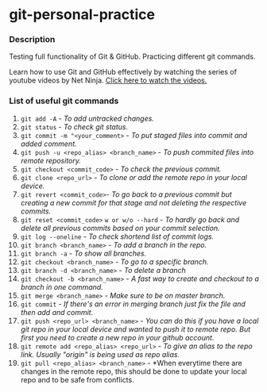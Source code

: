 # git-personal-practice

### Description
Testing full functionality of Git &amp; GitHub. Practicing different git commands.  

Learn how to use Git and GitHub effectively by watching the series of youtube videos by Net Ninja. [Click here to watch the videos.](https://www.youtube.com/playlist?list=PL4cUxeGkcC9goXbgTDQ0n_4TBzOO0ocPR)  

### List of useful git commands
1. `git add -A` - *To add untracked changes.*
2. `git status` - *To check git status.*
3. `git commit -m "<your_comment>` - *To put staged files into commit and added comment.*
4. `git push -u <repo_alias> <branch_name>` - *To push commited files into remote repository.*
5. `git checkout <commit_code>` - *To check the previous commit.*
6. `git clone <repo_url>` - *To clone or add the remote repo in your local device.*
7. `git revert <commit_code>`- *To go back to a previous commit but creating a new commit for that stage and not deleting the respective commits.*
8. `git reset <commit_code>` `w or w/o --hard` - *To hardly go back and delete all previous commits based on your commit selection.*
9. `git log --oneline` - *To check shortend list of commit logs.*
10. `git branch <branch_name>` - *To add a branch in the repo.*
11. `git branch -a` - *To show all branches.*
12. `git checkout <branch_name>` - *To go to a specific branch.*
13. `git branch -d <branch_name>` - *To delete a branch*
14. `git checkout -b <branch_name>` - *A fast way to create and checkout to a branch in one command.*
15. `git merge <branch_name>` - *Make sure to be on master branch.*
16. `git commit` - *If there's an error in merging branch just fix the file and then add and commit.*
17. `git push <repo_url> <branch_name>` - *You can do this if you have a local git repo in your local device and wanted to push it to remote  repo. But first you need to create a new repo in your github account.*
18. `git remote add <repo_alias> <repo_url>` - *To give an alias to the repo link. Usually "origin" is being used as repo alias.*
19. `git pull <repo_alias> <branch_name>` - *When everytime there are changes in the remote repo, this should be done to update your local repo and to be safe from conflicts.